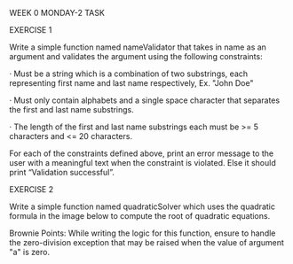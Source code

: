 
WEEK 0 MONDAY-2 TASK

EXERCISE 1

Write a simple function named nameValidator that takes in name as an argument and validates the argument using the following constraints:

· Must be a string which is a combination of two substrings, each representing first name and last name respectively, Ex. "John Doe"

· Must only contain alphabets and a single space character that separates the first and last name substrings.

· The length of the first and last name substrings each must be >= 5 characters and <= 20 characters.

For each of the constraints defined above, print an error message to the user with a meaningful text when the constraint is violated. Else it should print “Validation successful”.

EXERCISE 2

Write a simple function named quadraticSolver which uses the quadratic formula in the image below to compute the root of quadratic equations.

Brownie Points: While writing the logic for this function, ensure to handle the zero-division exception that may be raised when the value of argument "a" is zero.
